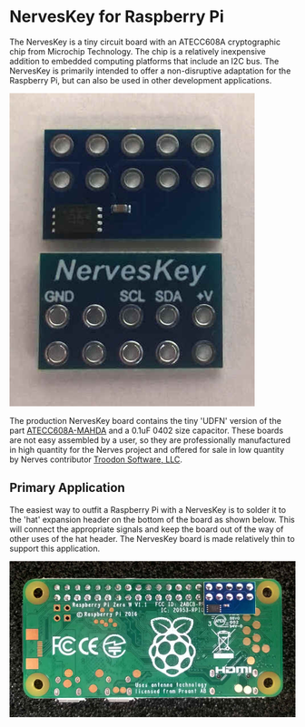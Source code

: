 # NervesKey for Raspberry Pi

The NervesKey is a tiny circuit board with an ATECC608A cryptographic chip from Microchip Technology. The chip is a relatively inexpensive addition to embedded computing platforms that include an I2C bus. The NervesKey is primarily intended to offer a non-disruptive adaptation for the Raspberry Pi, but can also be used in other development applications.

![](../.gitbook/assets/nk_assembled.jpg)

The production NervesKey board contains the tiny 'UDFN' version of the part [ATECC608A-MAHDA](https://www.digikey.com/product-detail/en/microchip-technology/ATECC608A-MAHDA-S/ATECC608A-MAHDA-STR-ND/7928113) and a 0.1uF 0402 size capacitor. These boards are not easy assembled by a user, so they are professionally manufactured in high quantity for the Nerves project and offered for sale in low quantity by Nerves contributor [Troodon Software, LLC](http://www.troodon-software.com/).

## Primary Application

The easiest way to outfit a Raspberry Pi with a NervesKey is to solder it to the 'hat' expansion header on the bottom of the board as shown below. This will connect the appropriate signals and keep the board out of the way of other uses of the hat header. The NervesKey board is made relatively thin to support this application.

![](../.gitbook/assets/nk_rpi_bottom_mount.jpg)

